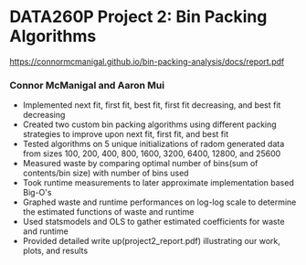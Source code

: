 # DATA260P Project 2: Bin Packing Algorithms

https://connormcmanigal.github.io/bin-packing-analysis/docs/report.pdf

### Connor McManigal and Aaron Mui

- Implemented next fit, first fit, best fit, first fit decreasing, and best fit decreasing
- Created two custom bin packing algorithms using different packing strategies to improve upon next fit, first fit, and best fit
- Tested algorithms on 5 unique initializations of radom generated data from sizes 100, 200, 400, 800, 1600, 3200, 6400, 12800, and 25600
- Measured waste by comparing optimal number of bins(sum of contents/bin size) with number of bins used
- Took runtime measurements to later approximate implementation based Big-O's
- Graphed waste and runtime performances on log-log scale to determine the estimated functions of waste and runtime
- Used statsmodels and OLS to gather estimated coefficients for waste and runtime
- Provided detailed write up(project2_report.pdf) illustrating our work, plots, and results

